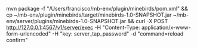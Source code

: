 mvn package -f "/Users/francisco/mb-env/plugin/minebirds/pom.xml" && cp ~/mb-env/plugin/minebirds/target/minebirds-1.0-SNAPSHOT.jar ~/mb-env/server/plugins/minebirds-1.0-SNAPSHOT.jar && curl -X POST http://127.0.0.1:4567/v1/server/exec -H "Content-Type: application/x-www-form-urlencoded" -H "key: server_tap_password" -d "command=reload confirm"
